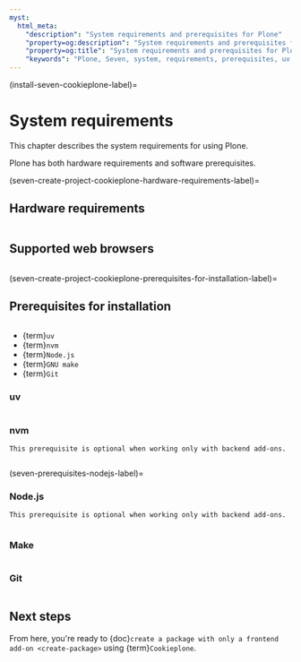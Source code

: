 ```yaml
---
myst:
  html_meta:
    "description": "System requirements and prerequisites for Plone"
    "property=og:description": "System requirements and prerequisites for Plone"
    "property=og:title": "System requirements and prerequisites for Plone"
    "keywords": "Plone, Seven, system, requirements, prerequisites, uv, nvm, Node.js, GNU make, git, Cookieplone"
---
```


(install-seven-cookieplone-label)=

# System requirements

This chapter describes the system requirements for using Plone.

Plone has both hardware requirements and software prerequisites.


(seven-create-project-cookieplone-hardware-requirements-label)=

## Hardware requirements

```{include} /volto/_inc/_hardware-requirements.md
```


## Supported web browsers

```{include} /volto/_inc/_install-browser-reqs-volto.md
```


(seven-create-project-cookieplone-prerequisites-for-installation-label)=

## Prerequisites for installation

```{include} /volto/_inc/_install-operating-system.md
```

-   {term}`uv`
-   {term}`nvm`
-   {term}`Node.js`
-   {term}`GNU make`
-   {term}`Git`


### uv

```{include} ../_inc/_install-uv.md
```


### nvm

```{note}
This prerequisite is optional when working only with backend add-ons. 
```

```{include} ../_inc/_install-nvm.md
```


(seven-prerequisites-nodejs-label)=

### Node.js

```{note}
This prerequisite is optional when working only with backend add-ons. 
```

```{include} ../_inc/_install-nodejs.md
```


### Make

```{include} ../_inc/_install-make.md
```


### Git

```{include} ../_inc/_install-git.md
```


## Next steps

From here, you're ready to {doc}`create a package with only a frontend add-on <create-package>` using {term}`Cookieplone`.